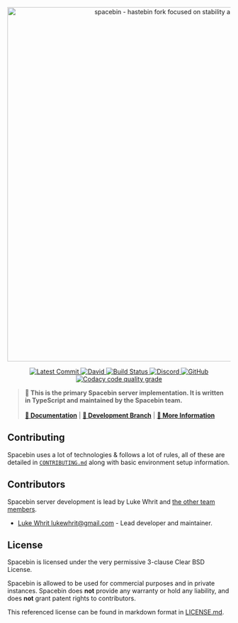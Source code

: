 <!-- Spacebin Server README.md -->

<p align="center">
  <img
    width="800"
    src="https://github.com/spacebin-org/assets/blob/master/assets/images/spacebin/icons-large/spacebin-large.png?raw=true"
    alt="spacebin - hastebin fork focused on stability and maintainability"
  />
</p>

<p align="center">
  <a href="https://github.com/spacebin-org/server/commits/master">
    <img
      src="https://img.shields.io/github/last-commit/spacebin-org/server?style=flat-square"
      alt="Latest Commit"
    />
  </a>
  <a href="https://github.com/spacebin-org/server/blob/master/package.json">
    <img
      alt="David"
      src="https://img.shields.io/david/spacebin-org/server?style=flat-square"
    />
  </a>
  <a href="https://actions-badge.atrox.dev/spacebin-org/server/goto?ref=master">
    <img
      src="https://img.shields.io/endpoint.svg?url=https%3A%2F%2Factions-badge.atrox.dev%2Fspacebin-org%2Fserver%2Fbadge%3Fref%3Dmaster&style=flat-square"
      alt="Build Status"
    />
  </a>
  <a href="https://discord.gg/hXxBtMJ">
    <img
      alt="Discord"
      src="https://img.shields.io/discord/717911514593493012?color=7289da&style=flat-square"
    />
  </a>
  <a href="https://github.com/spacebin-org/server/blob/master/LICENSE.md">
    <img
      alt="GitHub"
      src="https://img.shields.io/github/license/spacebin-org/server?color=%20%23e34b4a&logoColor=%23000000&style=flat-square"
    />
  </a>
  <a href="https://app.codacy.com/gh/spacebin-org/server">
    <img
      alt="Codacy code quality grade"
      src="https://img.shields.io/codacy/grade/ea24e2f7bf7d493e87a38cdcce4060b5?style=flat-square"
    />
  </a>
</p>

> **🚀 This is the primary Spacebin server implementation. It is written in TypeScript and maintained by the Spacebin team.**
>\
>\
> [**📖 Documentation**](https://github.com/spacebin-org/server/wiki) | [**🌟 Development Branch**](https://github.com/spacebin-org/server/tree/develop) | [**🚀 More Information**](https://github.com/spacebin-org/spacebin#readme)

## Contributing

Spacebin uses a lot of technologies & follows a lot of rules, all of these are detailed in [`CONTRIBUTING.md`](CONTRIBUTING.md) along with basic environment setup information.

## Contributors

Spacebin server development is lead by Luke Whrit and [the other team members](https://github.com/orgs/spacebin-org/teams/sever-team).

* [Luke Whrit <lukewhrit@gmail.com>](https://github.com/lukewhrit) - Lead developer and maintainer.

## License

Spacebin is licensed under the very permissive 3-clause Clear BSD License.

Spacebin is allowed to be used for commercial purposes and in private instances. Spacebin does **not** provide any warranty or hold any liability, and does **not** grant patent rights to contributors.

This referenced license can be found in markdown format in [LICENSE.md](LICENSE.md).
